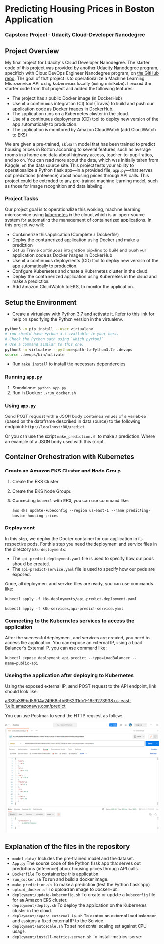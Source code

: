 # Predicting Housing Prices in Boston Application
### Capstone Project - Udacity Cloud-Developer Nanodegree

## Project Overview

My final project for Udacity's Cloud Developer Nanodegree. The starter code of this project was provided by another Udacity Nanodegree program, specificly with Cloud DevOps Engineer Nanodegree program, on [the GitHub repo](https://github.com/udacity/DevOps_Microservices/tree/master/project-ml-microservice-kubernetes). The goal of that project is to operationalize a Machine Learning Microservice API using kubernetes locally (using minikube). I reused the starter code from that project and added the following features:
* The project has a public Docker image (in DockerHub)
* Use of a continuous integration (CI) tool (Travis) to build and push our application code as Docker images in DockerHub.
* The application runs on a Kubernetes cluster in the cloud.
* Use of a continuous deployments (CD) tool to deploy new version of the app automatically to production.
* The application is monitored by Amazon CloudWatch (add CloudWatch to EKS)

We are given a pre-trained, `sklearn` model that has been trained to predict housing prices in Boston according to several features, such as average rooms in a home and data about highway access, teacher-to-pupil ratios, and so on. You can read more about the data, which was initially taken from Kaggle, on [the data source site](https://www.kaggle.com/c/boston-housing). This project tests your ability to operationalize a Python flask app—in a provided file, `app.py`—that serves out predictions (inference) about housing prices through API calls. This project could be extended to any pre-trained machine learning model, such as those for image recognition and data labeling.

### Project Tasks

Our project goal is to operationalize this working, machine learning microservice using [kubernetes](https://kubernetes.io/) in the cloud, which is an open-source system for automating the management of containerized applications. In this project we will:
* Containerize this application (Complete a Dockerfile)
* Deploy the containerized application using Docker and make a prediction
* Set up Travis continuous integration pipeline to build and push our application code as Docker images in DockerHub
* Use of a continuous deployments (CD) tool to deploy new version of the app automatically to production.
* Configure Kubernetes and create a Kubernetes cluster in the cloud.
* Deploy the containerized application using Kubernetes in the cloud and make a prediction.
* Add Amazon CloudWatch to EKS, to monitor the application.

## Setup the Environment

* Create a virtualenv with Python 3.7 and activate it. Refer to this link for help on specifying the Python version in the virtualenv. 
```bash
python3 -m pip install --user virtualenv
# You should have Python 3.7 available in your host. 
# Check the Python path using `which python3`
# Use a command similar to this one:
python3 -m virtualenv --python=<path-to-Python3.7> .devops
source .devops/bin/activate
```
* Run `make install` to install the necessary dependencies

### Running `app.py`
1. Standalone:  `python app.py`
2. Run in Docker:  `./run_docker.sh`

### Using `app.py` 
Send POST request with a JSON body containes values of a variables (based on the dataframe described in data source) to the following endpoint:
`http://localhost:80/predict`

Or you can use the script `make_prediction.sh` to make a prediction. Where an example of a JSON body used with this script.

## Container Orchestration with Kubernetes
### Create an Amazon EKS Cluster and Node Group
1. Create the EKS Cluster
2. Create the EKS Node Groups
3. Connecting `kubectl` with EKS, you can use command like:
   
   `aws eks update-kubeconfig --region us-east-1 --name predicting-boston-housing-prices`

### Deployment
In this step, we deploy the Docker container for our application in its respective pods. For this step you need the deployment and service files in the directory `k8s-deployments`:
* The `api-predict-deployment.yaml` file is used to specify how our pods should be created.
* The `api-predict-service.yaml` file is used to specify how our pods are exposed.

Once, all deployment and service files are ready, you can use commands like:

`kubectl apply -f k8s-deployments/api-predict-deployment.yaml`

`kubectl apply -f k8s-services/api-predict-service.yaml`

### Connecting to the Kubernetes services to access the application
After the successful deployment, and services are created, you need to access the application. You can expose an external IP, using a Load Balancer's External IP. you can use command like:

`kubectl expose deployment api-predict --type=LoadBalancer --name=public-api`


### Useing the application after deploying to Kubernetes

Using the exposed external IP, send POST request to the API endpoint, link should look like:

[a339a389bd5904a24968cfb698231dc1-1659273938.us-east-1.elb.amazonaws.com/predict](a339a389bd5904a24968cfb698231dc1-1659273938.us-east-1.elb.amazonaws.com/predict)

You can use Postman to send the HTTP request as follow:

![eks-cluster-overview](screenshots/make-prediction-kubernetes-postman.png)

## Explanation of the files in the repository

* `model_data/` Includes the pre-trained model and the dataset.
* `App.py` The source code of the Python flask app that serves out predictions (inference) about housing prices through API calls. 
* `Dockerfile` To containerize this application.
* `run_docker.sh` To run and build a docker image.
* `make_prediction.sh` To make a prediction (test the Python flask app)
* `upload_docker.sh` To upload an image to DockerHub.
* `deployment/update-kubeconfig.sh` To create or update a `kubeconfig` file for an Amazon EKS cluster.
* `deployment/deploy.sh` To deploy the application on the Kubernetes cluster in the cloud.
* `deployment/expose-external-ip.sh` To ceates an external load balancer and assigns a fixed external IP to the Service
* `deployment/autoscale.sh` To set horizontal scaling set against CPU usage.
* `deployment/install-metrics-server.sh` To install-metrics-server

